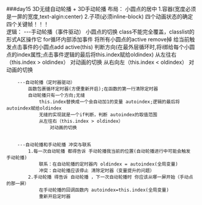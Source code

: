 ###day15
	3D无缝自动轮播 + 3D手动轮播
	布局：
		小圆点的居中
			1.容器(宽度必须是一屏的宽度,text-algin:center)
			2.子项(必须inline-block)
		四个动画状态的确定
			四个关键帧！！！		
	逻辑：
		---手动轮播（事件驱动）
			小圆点的切换
				class不能完全覆盖，classlist的形式A区操作它
				for循环内部添加事件
					将所有小圆点的active remove掉
					给当前触发点击事件的小圆点add active(this)
					判断方向(在最外层循环时,将i绑给每个小圆点的index属性;点击事件逻辑的最后将this.index赋给oldindex)
						从左往右（this.index > oldindex）
							对动画的切换
						从右向左（this.index < oldindex）
							对动画的切换
		
		---自动轮播（定时器驱动）
			函数包裹循环定时器(方便重新开启);在函数的第一行清除定时器
			自动轮播只有一个方向;无缝
				this.index替换成一个会自动加1的变量 autoindex;逻辑的最后将autoindex赋给oldindex
				无缝的实现就是一个if判断，判断 autoindex的取值范围
				从左往右（this.index > oldindex）
					对动画的切换
		
		
		---自动轮播和手动轮播 冲突与联系
			1.每一次自动轮播 都得告诉 手动轮播我当前的位置(自动轮播进行中可能会触发 手动轮播)
				联系：在自动轮播的定时器内 oldindex = autoindex(全局变量)
				冲突：自动轮播应该停止 清除定时器（变量提升的问题）
			2.手动轮播 得告诉 自动轮播 ，下一次自动轮播时 你应该从哪一屏开始（手动点的那一屏）
				在手动轮播的回调函数内 autoindex=this.index(全局变量)
				重新开启定时器









